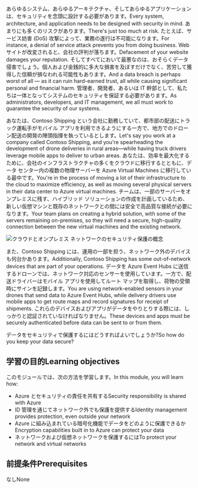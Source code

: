 <span data-ttu-id="231eb-101">あらゆるシステム、あらゆるアーキテクチャ、そしてあらゆるアプリケーションは、セキュリティを念頭に設計する必要があります。</span><span class="sxs-lookup"><span data-stu-id="231eb-101">Every system, architecture, and application needs to be designed with security in mind.</span></span> <span data-ttu-id="231eb-102">あまりにも多くのリスクがあります。</span><span class="sxs-lookup"><span data-stu-id="231eb-102">There's just too much at risk.</span></span> <span data-ttu-id="231eb-103">たとえば、サービス妨害 (DoS) 攻撃によって、業務の遂行は不可能になります。</span><span class="sxs-lookup"><span data-stu-id="231eb-103">For instance, a denial of service attack prevents you from doing business.</span></span> <span data-ttu-id="231eb-104">Web サイトが改変されると、会社の評判が落ちます。</span><span class="sxs-lookup"><span data-stu-id="231eb-104">Defacement of your website damages your reputation.</span></span> <span data-ttu-id="231eb-105">そしてすべてにおいて最悪なのは、おそらくデータ侵害でしょう。個人および金銭的に多大な損害を及ぼすだけでなく、苦労して獲得した信頼が損なわれる可能性もあります。</span><span class="sxs-lookup"><span data-stu-id="231eb-105">And a data breach is perhaps worst of all &mdash; as it can ruin hard-earned trust, all while causing significant personal and financial harm.</span></span> <span data-ttu-id="231eb-106">管理者、開発者、あるいは IT 幹部として、私たちは一体となってシステムのセキュリティを保証する必要があります。</span><span class="sxs-lookup"><span data-stu-id="231eb-106">As administrators, developers, and IT management, we all must work to guarantee the security of our systems.</span></span>

<span data-ttu-id="231eb-107">あなたは、Contoso Shipping という会社に勤務していて、都市部の配送にトラック運転手がモバイル アプリを利用できるようにする一方で、地方でのドローン配送の開発の陣頭指揮を執っているとします。</span><span class="sxs-lookup"><span data-stu-id="231eb-107">Let's say you work at a company called Contoso Shipping, and you're spearheading the development of drone deliveries in rural areas—while having truck drivers leverage mobile apps to deliver to urban areas.</span></span> <span data-ttu-id="231eb-108">あなたは、効率を最大化するために、会社のインフラストラクチャの多くをクラウドに移行するとともに、データ センター内の複数の物理サーバーを Azure Virtual Machines に移行している最中です。</span><span class="sxs-lookup"><span data-stu-id="231eb-108">You're in the process of moving a lot of their infrastructure to the cloud to maximize efficiency, as well as moving several physical servers in their data center to Azure virtual machines.</span></span> <span data-ttu-id="231eb-109">チームは、一部のサーバーをオンプレミスに残す、ハイブリッド ソリューションの作成を計画しているため、新しい仮想マシンと既存のネットワークとの間には安全で高品質な接続が必要になります。</span><span class="sxs-lookup"><span data-stu-id="231eb-109">Your team plans on creating a hybrid solution, with some of the servers remaining on-premises, so they will need a secure, high-quality connection between the new virtual machines and the existing network.</span></span>

![クラウドとオンプレミス ネットワークのセキュリティ保護の概念](../media/1-heading.png)

<span data-ttu-id="231eb-111">また、Contoso Shipping には、運用の一部を担う、ネットワーク外のデバイスも何台かあります。</span><span class="sxs-lookup"><span data-stu-id="231eb-111">Additionally, Contoso Shipping has some out-of-network devices that are part of your operations.</span></span> <span data-ttu-id="231eb-112">データを Azure Event Hubs に送信するドローンでは、ネットワーク対応のセンサーを使用しています。一方で、配送ドライバーはモバイル アプリを使用してルート マップを取得し、荷物の受領時にサインを記録します。</span><span class="sxs-lookup"><span data-stu-id="231eb-112">You are using network-enabled sensors in your drones that send data to Azure Event Hubs, while delivery drivers use mobile apps to get route maps and record signatures for receipt of shipments.</span></span> <span data-ttu-id="231eb-113">これらのデバイスおよびアプリがデータをやりとりする際には、しっかりと認証されていなければなりません。</span><span class="sxs-lookup"><span data-stu-id="231eb-113">These devices and apps must be securely authenticated before data can be sent to or from them.</span></span>

<span data-ttu-id="231eb-114">データをセキュリティで保護するにはどうすればよいでしょうか?</span><span class="sxs-lookup"><span data-stu-id="231eb-114">So how do you keep your data secure?</span></span>

## <a name="learning-objectives"></a><span data-ttu-id="231eb-115">学習の目的</span><span class="sxs-lookup"><span data-stu-id="231eb-115">Learning objectives</span></span>

<span data-ttu-id="231eb-116">このモジュールでは、次の方法を学習します。</span><span class="sxs-lookup"><span data-stu-id="231eb-116">In this module, you will learn how:</span></span>

- <span data-ttu-id="231eb-117">Azure とセキュリティの責任を共有する</span><span class="sxs-lookup"><span data-stu-id="231eb-117">Security responsibility is shared with Azure</span></span>
- <span data-ttu-id="231eb-118">ID 管理を通じてネットワーク外でも保護を提供する</span><span class="sxs-lookup"><span data-stu-id="231eb-118">Identity management provides protection, even outside your network</span></span>
- <span data-ttu-id="231eb-119">Azure に組み込まれている暗号化機能でデータをどのように保護できるか</span><span class="sxs-lookup"><span data-stu-id="231eb-119">Encryption capabilities built in to Azure can protect your data</span></span>
- <span data-ttu-id="231eb-120">ネットワークおよび仮想ネットワークを保護するには</span><span class="sxs-lookup"><span data-stu-id="231eb-120">To protect your network and virtual networks</span></span>

## <a name="prerequisites"></a><span data-ttu-id="231eb-121">前提条件</span><span class="sxs-lookup"><span data-stu-id="231eb-121">Prerequisites</span></span>  

<span data-ttu-id="231eb-122">なし</span><span class="sxs-lookup"><span data-stu-id="231eb-122">None</span></span>